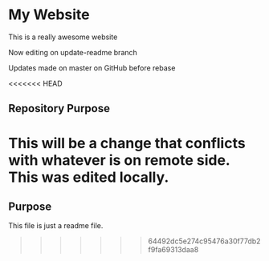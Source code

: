 # My Website	

This is a really awesome website

Now editing on update-readme branch

Updates made on master on GitHub before rebase

<<<<<<< HEAD
## Repository Purpose

This will be a change that conflicts with whatever is on remote side.
This was edited locally.
=======
## Purpose

This file is just a readme file.
>>>>>>> 64492dc5e274c95476a30f77db2f9fa69313daa8
